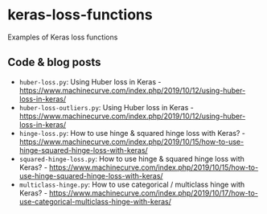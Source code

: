 # keras-loss-functions
Examples of Keras loss functions

## Code & blog posts
* `huber-loss.py`: Using Huber loss in Keras - https://www.machinecurve.com/index.php/2019/10/12/using-huber-loss-in-keras/
* `huber-loss-outliers.py`: Using Huber loss in Keras - https://www.machinecurve.com/index.php/2019/10/12/using-huber-loss-in-keras/
* `hinge-loss.py`: How to use hinge & squared hinge loss with Keras? - https://www.machinecurve.com/index.php/2019/10/15/how-to-use-hinge-squared-hinge-loss-with-keras/
* `squared-hinge-loss.py`: How to use hinge & squared hinge loss with Keras? - https://www.machinecurve.com/index.php/2019/10/15/how-to-use-hinge-squared-hinge-loss-with-keras/
* `multiclass-hinge.py`: How to use categorical / multiclass hinge with Keras? - https://www.machinecurve.com/index.php/2019/10/17/how-to-use-categorical-multiclass-hinge-with-keras/